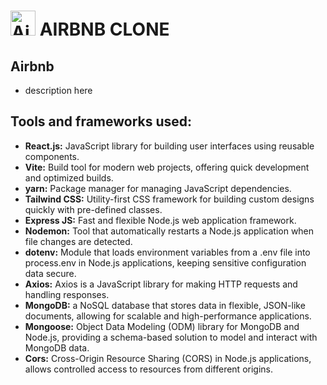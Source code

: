 # <a href="https://emoji.gg/emoji/4560-airbnb"><img src="https://cdn3.emoji.gg/emojis/4560-airbnb.png" width="40px" height="40px" alt="Airbnb"></a> AIRBNB CLONE 

## Airbnb 

- description here 

## Tools and frameworks used:

- **React.js:** JavaScript library for building user interfaces using reusable components.
- **Vite:** Build tool for modern web projects, offering quick development and optimized builds.
- **yarn:** Package manager for managing JavaScript dependencies.
- **Tailwind CSS:** Utility-first CSS framework for building custom designs quickly with pre-defined classes.
- **Express JS:** Fast and flexible Node.js web application framework.
- **Nodemon:** Tool that automatically restarts a Node.js application when file changes are detected.
- **dotenv:** Module that loads environment variables from a .env file into process.env in Node.js applications, keeping sensitive configuration data secure.
- **Axios:** Axios is a JavaScript library for making HTTP requests and handling responses.
- **MongoDB:** a NoSQL database that stores data in flexible, JSON-like documents, allowing for scalable and high-performance applications.
- **Mongoose:** Object Data Modeling (ODM) library for MongoDB and Node.js, providing a schema-based solution to model and interact with MongoDB data.
- **Cors:** Cross-Origin Resource Sharing (CORS) in Node.js applications, allows controlled access to resources from different origins.